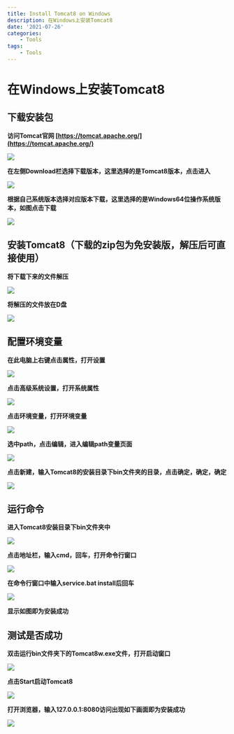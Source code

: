 ```yaml
---
title: Install Tomcat8 on Windows
description: 在Windows上安装Tomcat8
date: '2021-07-26'
categories:
    - Tools
tags:
    - Tools
---
```


# 在Windows上安装Tomcat8

## 下载安装包

**访问Tomcat官网 [https://tomcat.apache.org/](https://tomcat.apache.org/)**

![](https://raw.githubusercontent.com/JavenJin/blog-image/master/content/post/Tools/Install%20Tomcat8%20on%20Windows/install-tomcat8-1.png)

**在左侧Download栏选择下载版本，这里选择的是Tomcat8版本，点击进入**

![](https://raw.githubusercontent.com/JavenJin/blog-image/master/content/post/Tools/Install%20Tomcat8%20on%20Windows/install-tomcat8-2.png)

**根据自己系统版本选择对应版本下载，这里选择的是Windows64位操作系统版本，如图点击下载**

![](https://raw.githubusercontent.com/JavenJin/blog-image/master/content/post/Tools/Install%20Tomcat8%20on%20Windows/install-tomcat8-3.png)

## 安装Tomcat8（下载的zip包为免安装版，解压后可直接使用）

**将下载下来的文件解压**

![](https://raw.githubusercontent.com/JavenJin/blog-image/master/content/post/Tools/Install%20Tomcat8%20on%20Windows/install-tomcat8-4.png)

**将解压的文件放在D盘**

![](https://raw.githubusercontent.com/JavenJin/blog-image/master/content/post/Tools/Install%20Tomcat8%20on%20Windows/install-tomcat8-5.png)

## 配置环境变量

**在此电脑上右键点击属性，打开设置**

![](https://raw.githubusercontent.com/JavenJin/blog-image/master/content/post/Tools/Install%20Tomcat8%20on%20Windows/install-tomcat8-6.png)

**点击高级系统设置，打开系统属性**

![](https://raw.githubusercontent.com/JavenJin/blog-image/master/content/post/Tools/Install%20Tomcat8%20on%20Windows/install-tomcat8-7.png)

**点击环境变量，打开环境变量**

![](https://raw.githubusercontent.com/JavenJin/blog-image/master/content/post/Tools/Install%20Tomcat8%20on%20Windows/install-tomcat8-8.png)

**选中path，点击编辑，进入编辑path变量页面**

![](https://raw.githubusercontent.com/JavenJin/blog-image/master/content/post/Tools/Install%20Tomcat8%20on%20Windows/install-tomcat8-9.png)

**点击新建，输入Tomcat8的安装目录下bin文件夹的目录，点击确定，确定，确定**

![](https://raw.githubusercontent.com/JavenJin/blog-image/master/content/post/Tools/Install%20Tomcat8%20on%20Windows/install-tomcat8-10.png)

## 运行命令

**进入Tomcat8安装目录下bin文件夹中**

![](https://raw.githubusercontent.com/JavenJin/blog-image/master/content/post/Tools/Install%20Tomcat8%20on%20Windows/install-tomcat8-11.png)

**点击地址栏，输入cmd，回车，打开命令行窗口**

![](https://raw.githubusercontent.com/JavenJin/blog-image/master/content/post/Tools/Install%20Tomcat8%20on%20Windows/install-tomcat8-12.png)

**在命令行窗口中输入service.bat install后回车**

![](https://raw.githubusercontent.com/JavenJin/blog-image/master/content/post/Tools/Install%20Tomcat8%20on%20Windows/install-tomcat8-13.png)

**显示如图即为安装成功**

## 测试是否成功

**双击运行bin文件夹下的Tomcat8w.exe文件，打开启动窗口**

![](https://raw.githubusercontent.com/JavenJin/blog-image/master/content/post/Tools/Install%20Tomcat8%20on%20Windows/install-tomcat8-14.png)

**点击Start启动Tomcat8**

![](https://raw.githubusercontent.com/JavenJin/blog-image/master/content/post/Tools/Install%20Tomcat8%20on%20Windows/install-tomcat8-15.png)

**打开浏览器，输入127.0.0.1:8080访问出现如下画面即为安装成功**

![](https://raw.githubusercontent.com/JavenJin/blog-image/master/content/post/Tools/Install%20Tomcat8%20on%20Windows/install-tomcat8-16.png)
